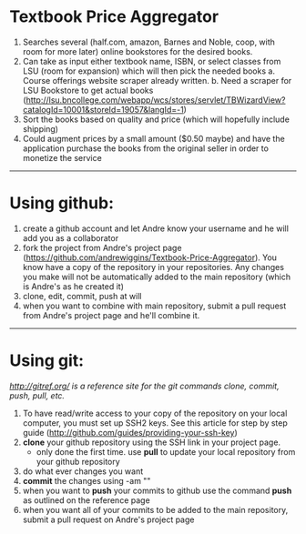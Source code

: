 Textbook Price Aggregator
=========================

1. Searches several (half.com, amazon, Barnes and Noble, coop, with room for more later) online bookstores for the desired books.
2. Can take as input either textbook name, ISBN, or select classes from LSU (room for expansion) which will then pick the needed books
   a. Course offerings website scraper already written.
   b. Need a scraper for LSU Bookstore to get actual books (http://lsu.bncollege.com/webapp/wcs/stores/servlet/TBWizardView?catalogId=10001&storeId=19057&langId=-1)
3. Sort the books based on quality and price (which will hopefully include shipping)
4. Could augment prices by a small amount ($0.50 maybe) and have the application purchase the books from the original seller in order to monetize the service

---

Using github:
=============
1. create a github account and let Andre know your username and he will add you as a collaborator
2. fork the project from Andre's project page (https://github.com/andrewiggins/Textbook-Price-Aggregator). You know have a copy of the repository in your repositories. Any changes you make will not be automatically added to the main repository (which is Andre's as he created it)
3. clone, edit, commit, push at will
4. when you want to combine with main repository, submit a pull request from Andre's project page and he'll combine it.

---

Using git:
==========
*http://gitref.org/ is a reference site for the git commands clone, commit, push, pull, etc.*

1. To have read/write access to your copy of the repository on your local computer, you must set up SSH2 keys. See this article for step by step guide (http://github.com/guides/providing-your-ssh-key)
2. **clone** your github repository using the SSH link in your project page.
   - only done the first time. use **pull** to update your local repository from your github repository
3. do what ever changes you want
4. **commit** the changes using -am "<insert commit message here about what you did>"
5. when you want to **push** your commits to github use the command **push** as outlined on the reference page
6. when you want all of your commits to be added to the main repository, submit a pull request on Andre's project page